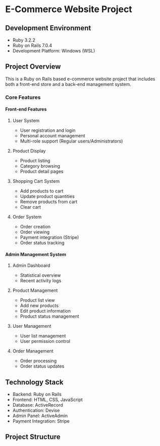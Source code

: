 # E-Commerce Website Project

## Development Environment
- Ruby 3.2.2
- Ruby on Rails 7.0.4
- Development Platform: Windows (WSL)

## Project Overview
This is a Ruby on Rails based e-commerce website project that includes both a front-end store and a back-end management system.

### Core Features

#### Front-end Features
1. User System
   - User registration and login
   - Personal account management
   - Multi-role support (Regular users/Administrators)

2. Product Display
   - Product listing
   - Category browsing
   - Product detail pages

3. Shopping Cart System
   - Add products to cart
   - Update product quantities
   - Remove products from cart
   - Clear cart

4. Order System
   - Order creation
   - Order viewing
   - Payment integration (Stripe)
   - Order status tracking

#### Admin Management System
1. Admin Dashboard
   - Statistical overview
   - Recent activity logs

2. Product Management
   - Product list view
   - Add new products
   - Edit product information
   - Product status management

3. User Management
   - User list management
   - User permission control

4. Order Management
   - Order processing
   - Order status updates

## Technology Stack
- Backend: Ruby on Rails
- Frontend: HTML, CSS, JavaScript
- Database: ActiveRecord
- Authentication: Devise
- Admin Panel: ActiveAdmin
- Payment Integration: Stripe

## Project Structure
